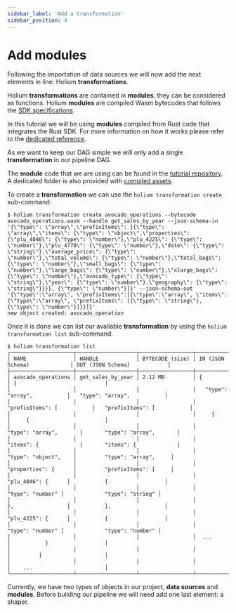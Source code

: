 ```yaml
---
sidebar_label: 'Add a transformation'
sidebar_position: 4
---
```


# Add modules

Following the importation of data sources we will now add the next elements in line: Holium **transformations**.

Holium **transformations** are contained in **modules**, they can be considered as functions. Holium
**modules** are compiled Wasm bytecodes that follows the [SDK specifications](../reference/sdk/specifications.md).

In this tutorial we will be using **modules** compiled from Rust code that integrates the Rust SDK. For 
more information on how it works please refer to the [dedicated reference](../reference/sdk/rust-sdk/usage.md).

As we want to keep our DAG simple we will only add a single **transformation** in our pipeline DAG.

The **module** code that we are using can be found in the [tutorial repository](https://github.com/polyphene/getting-started/tree/main/module/avocado_operations).
A dedicated folder is also provided with [compiled assets](https://github.com/polyphene/getting-started/tree/main/assets/wasm).

To create a **transformation** we can use the `holium transformation create` sub-command:

```shell
$ holium transformation create avocado_operations --bytecode avocado_operations.wasm --handle get_sales_by_year --json-schema-in '{\"type\": \"array\",\"prefixItems\": [{\"type\": \"array\",\"items\": {\"type\": \"object\",\"properties\": {\"plu_4046\": {\"type\": \"number\"},\"plu_4225\": {\"type\": \"number\"},\"plu_4770\": {\"type\": \"number\"},\"date\": {\"type\": \"string\"},\"average_price\": {\"type\": \"number\"},\"total_volume\": {\"type\": \"number\"},\"total_bags\": {\"type\": \"number\"},\"small_bags\": {\"type\": \"number\"},\"large_bags\": {\"type\": \"number\"},\"xlarge_bags\": {\"type\": \"number\"},\"avocado_type\": {\"type\": \"string\"},\"year\": {\"type\": \"number\"},\"geography\": {\"type\": \"string\"}}}}, {\"type\": \"number\"}]}' --json-schema-out '{\"type\":\"array\", \"prefixItems\":[{\"type\":\"array\", \"items\": {\"type\":\"array\", \"prefixItems\": [{\"type\": \"string\"}, {\"type\": \"number\"}]}}]}'
new object created: avocado_operation
```


Once it is done we can list our available **transformation** by using the `holium transformation list`
sub-command:

```shell
$ holium transformation list
┌────────────────────┬───────────────────┬─────────────────┬──────────────────────────────┬──────────────────────────────┐
│ NAME               │ HANDLE            │ BYTECODE (size) │ IN (JSON Schema)             │ OUT (JSON Schema)            │
├────────────────────┼───────────────────┼─────────────────┼──────────────────────────────┼──────────────────────────────┤
│ avocado_operations │ get_sales_by_year │ 2.12 MB         │ {                            │ {                            │
│                    │                   │                 │   "type": "array",           │   "type": "array",           │
│                    │                   │                 │   "prefixItems": [           │   "prefixItems": [           │
│                    │                   │                 │     {                        │     {                        │
│                    │                   │                 │       "type": "array",       │       "type": "array",       │
│                    │                   │                 │       "items": {             │       "items": {             │
│                    │                   │                 │         "type": "object",    │         "type": "array",     │
│                    │                   │                 │         "properties": {      │         "prefixItems": [     │
│                    │                   │                 │           "plu_4046": {      │           {                  │
│                    │                   │                 │             "type": "number" │             "type": "string" │
│                    │                   │                 │           },                 │           },                 │
│                    │                   │                 │           "plu_4225": {      │           {                  │
│                    │                   │                 │             "type": "number" │             "type": "number" │
│                    │                   │                 │  ...                         │           }                  │
│                    │                   │                 │                              │         ]                    │
│                    │                   │                 │                              │    ...                       │
└────────────────────┴───────────────────┴─────────────────┴──────────────────────────────┴──────────────────────────────┘

```

Currently, we have two types of objects in our project, **data sources** and **modules**. Before building our
pipeline we will need add one last element: a shaper.

